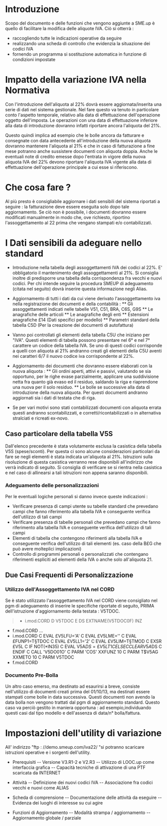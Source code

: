 # Introduzione
Scopo del documento e delle funzioni che vengono aggiunte a SME.up è quello di facilitare la modifica delle aliquote IVA.
Ciò si otterrà : 
- raccogliendo tutte le indicazioni operative da seguire
- realizzando una scheda di controllo che evidenzia la situazione dei codici IVA
- fornendo un programma si sostituzione automatica in funzione di condizioni impostate

# Impatto della variazione IVA nella Normativa
Con l'introduzione dell'aliquota al 22% dovrà essere aggiornata/inserita una serie di dati nel sistema gestionale.
Nel fare questo va tenuto in particolare conto l'aspetto temporale, relativo alla data di effettuazione dell'operazione oggetto dell'imposta.
Le operazioni con una data di effettuazione inferiore alla data di introduzione dovranno infatti riportare ancora l'aliquota del 21%.

 Questo quindi implica ad esempio che le bolle ancora da fatturare e consegnate con data antecedente all'introduzione della nuova aliquota dovranno mantenere l'aliquota al 21% e che in caso di fatturazione a fine mese potranno anche sussistere documenti con aliquota doppia. Anche le eventuali note di credito emesse dopo l'entrata in vigore della nuova aliquota IVA del 22% devono riportare l'aliquota IVA vigente alla data di effettuazione dell'operazione principale a cui esse si riferiscono.

# Che cosa fare ?
 Al più presto è consigliabile aggiornare i dati sensibili del sistema riportati a seguire :  la fatturazione deve essere eseguita solo dopo tale aggiornamento.
 Se ciò non è possibile, i documenti dovranno essere modificati manualmente in modo che, ove richiesto, riportino l'assoggettamento al 22 prima che vengano stampati e/o contabilizzati.

# I Dati sensibili da adeguare nello standard
* Introduzione nella tabella degli assoggettamenti IVA dei codici al 22%.
 E' obbligatorio il mantenimento degli assoggettamenti al 21%. Si consiglia inoltre di predisporre una tabella della corrispondenza fra vecchi e nuovi codici. Per chi intende seguire la procedura SMEUP di adeguamento (citata nel seguito) dovrà inserire questa informazione negli Alias.

 * Aggiornamento di tutti i dati da cui viene derivato l'assoggettamento iva nella registrazione dei
 documenti e della contabilità : 
 ** Gli assoggettamenti indicati nelle tabelle V51, C51, BRA, C6S, G9S
 ** Le anagrafiche delle articoli
 ** Le anagrafiche degli enti
 ** Estensioni anagrafiche £14 (Dati specifici per modello)
 ** Parametri standard della tabella C5D (Per la creazione dei documenti di autofattura)
 * Vanno poi controllati gli elementi della tabella C5U che iniziano per "IVA". Questi elementi di tabella possono presentare nel 6° e nel 7° carattere un codice della tabella IVA. Se uno di questi codici corrisponde a quelli con aliquota al 21% andranno creati gli elementi della C5U aventi nei caratteri 6/7 il nuovo codice iva corrispondente al 22%.

 * Aggiornamento dei documenti che dovranno essere elaborati con la nuova aliquota : 
 ** Gli ordini aperti, attivi e passivi, valutando se sia opportuno, per le righe evase parzialmente, applicare una suddivisione netta fra quanto già evaso ed il residuo, saldando la riga e riaprendone una nuova per il solo residuo.
 ** Le bolle se successive alla data di introduzione della nuova aliquota. Per questi documenti andranno aggiornati sia i dati di testata che di riga.
 * Se per vari motivi sono stati contabilizzati documenti con aliquota errata questi andranno scontabilizzati, e corretti/ricontabilizzati o in alternativa stralciati e ricreati ex-novo.

## Caso particolare della tabella V5S
Dall'elenco precedente è stata volutamente esclusa la casistica della tabella V5S (spese/sconti). Per questa ci sono alcune considerazioni particolari da fare se negli elementi è stata indicata un'aliquota al 21%. Istruzioni sulla risoluzione di questa casistica verranno rese disponibili all'indirizzo che verrà indicato di seguito. Si consiglia di verificare se si rientra nella casistica e nel caso di allinearsi a tali istruzioni non appena saranno disponibili.

### Adeguamento delle personalizzazioni
Per le eventuali logiche personali si danno invece queste indicazioni : 
 * Verificare presenza di campi utente su tabelle standard che prevedano campi che fanno riferimento alla tabella IVA e conseguente verifica dell'utilizzo di tali campi
 * Verificare presenza di tabelle personali che prevedano campi che fanno riferimento alla tabella IVA e conseguente verifica dell'utilizzo di tali campi
 * Elementi di tabella che contengono riferimenti alla tabella IVA e conseguente verifica dell'utilizzo di tali elementi (es. caso della B£G che può avere molteplici implicazioni)
 * Controllo di programmi personali o personalizzati che contengano riferimenti espliciti ad elementi della IVA o anche solo all'aliquota 21.

## Due Casi Frequenti di Personalizzazione

### Utilizzo dell'Assoggettamento IVA nel CORD
Se è stato utilizzato l'assoggettamento IVA nel CORD viene consigliato nel pgm di adeguamento di inserire le specifiche riportate di seguito, PRIMA dell'istruzione d'aggiornamento della testata :  V5TDOC.

> * i.mod.CORD
D V5TDOC        E DS                  EXTNAME(V5TDOC0F) INZ
 * f.mod.CORD
...
 * i.mod.CORD
C                   EVAL      £V5LFU='A'
C                   EVAL      £V5LME=''
C                   EVAL      £FUNP1=T§TDOC
C                   EVAL      £V5LL1='2'
C                   EVAL      £V5LIM=T§TMOD
C                   EXSR      £V5L
C                   IF        NOT(*IN35)
C                   EVAL      V5A$DS=£V5LT1
C                   ELSE
C                   CLEAR                   V5A$DS
C                   ENDIF
C                   CALL      'V5DO01O'
C                   PARM      'COS'         XXFUNZ           10
C                   PARM      T$V5AG        XXMETO           10
C                   PARM                    V5TDOC
 * f.mod.CORD


### Documento Pre-Bolla
Un altro caso emerso, ma destinato ad esaurirsi a breve, consiste nell'utilizzo di documenti creati prima del 01/10/13, ma destinati essere stampati come bolle in data successiva. Questi documenti non avendo la data bolla non vengono trattati dal pgm di aggiornamento standard. Questo caso va perciò gestito in maniera opportuna :  ad esempio,individuando questi casi dal tipo modello e dell'assenza di data/n° bolla/fattura.

# Impostazioni dell'utility di variazione
All' indirizzo "ftp : //demo.smeup.com/iva22/ "si potranno scaricare istruzioni operative e i sorgenti  dell'utility.

- Prerequisiti
-- Versione V3.R1-2 e V2.R3
-- Utilizzo di LOOC.up come interfaccia grafica
-- Capacità tecniche di attivazione di una PTF scaricata da INTERNET

- Attività
-- Definizione dei nuovi codici IVA
-- Associazione fra codici vecchi e nuovi come ALIAS

- Scheda di comprensione
-- Documentazione delle attività da eseguire
-- Evidenza dei luoghi di interesse su cui agire

- Funzioni di Aggiornamento
-- Modalità strampa / aggiornamento
-- Aggiornamento globale / parziale


